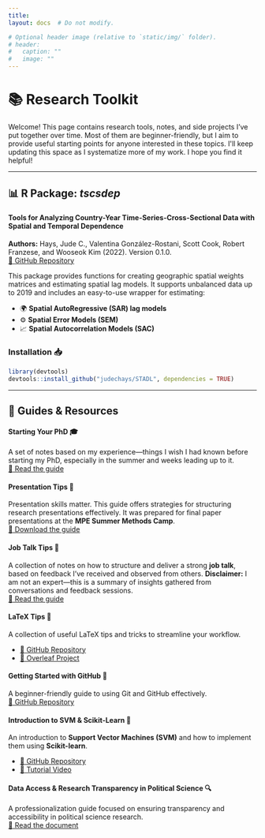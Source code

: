 ```yaml
---
title: 
layout: docs  # Do not modify.

# Optional header image (relative to `static/img/` folder).
# header:
#   caption: ""
#   image: ""
---
```




# 📚 Research Toolkit  

Welcome! This page contains research tools, notes, and side projects I’ve put together over time. Most of them are beginner-friendly, but I aim to provide useful starting points for anyone interested in these topics. I'll keep updating this space as I systematize more of my work. I hope you find it helpful!  

---

##  📊 R Package: *tscsdep*  
#### Tools for Analyzing Country-Year Time-Series-Cross-Sectional Data with Spatial and Temporal Dependence  

**Authors:** Hays, Jude C., Valentina González-Rostani, Scott Cook, Robert Franzese, and Wooseok Kim (2022). Version 0.1.0.  
[🔗 GitHub Repository](https://github.com/judechays/STADL)  

This package provides functions for creating geographic spatial weights matrices and estimating spatial lag models. It supports unbalanced data up to 2019 and includes an easy-to-use wrapper for estimating:  
- 🌍 **Spatial AutoRegressive (SAR) lag models**  
- ⚙️ **Spatial Error Models (SEM)**  
- 📈 **Spatial Autocorrelation Models (SAC)**  

### **Installation 📥**  
```r
library(devtools)
devtools::install_github("judechays/STADL", dependencies = TRUE)
```

---

## 📖 Guides & Resources  

#### **Starting Your PhD 🎓** 
A set of notes based on my experience—things I wish I had known before starting my PhD, especially in the summer and weeks leading up to it.  
[📄 Read the guide](https://gonzalez-rostani.com/img/Papers/StartingPhD2.pdf)  


#### **Presentation Tips 📢**  
Presentation skills matter. This guide offers strategies for structuring research presentations effectively. It was prepared for final paper presentations at the **MPE Summer Methods Camp**.  
[📄 Download the guide](https://www.dropbox.com/scl/fi/k51kpz2rfdb3cbzoonjji/MPE-Final-Presentation-Guide.pdf?rlkey=bz9iowcrd0snnl2oj88j82c58&raw=1)  


#### **Job Talk Tips 🎤**  
A collection of notes on how to structure and deliver a strong **job talk**, based on feedback I’ve received and observed from others. **Disclaimer:** I am not an expert—this is a summary of insights gathered from conversations and feedback sessions.  
[📄 Read the guide](https://gonzalez-rostani.com/img/Papers/How_to_give_jobtalk.pdf)  

#### **LaTeX Tips 📝**  
A collection of useful LaTeX tips and tricks to streamline your workflow.  
- [📂 GitHub Repository](https://github.com/gonzalezrostani/Latex-Tips)  
- [📄 Overleaf Project](https://www.overleaf.com/read/rrdfvjbpfyrq)  

#### **Getting Started with GitHub 🐙**  
A beginner-friendly guide to using Git and GitHub effectively.  
[📂 GitHub Repository](https://github.com/gonzalezrostani/Beginning-with-Git/blob/master/labNotes.md)  

#### **Introduction to SVM & Scikit-Learn 🤖**  
An introduction to **Support Vector Machines (SVM)** and how to implement them using **Scikit-learn**.  
- [📂 GitHub Repository](https://github.com/gonzalezrostani/Support-Vector-Machine)  
- [🎥 Tutorial Video](https://pitt.hosted.panopto.com/Panopto/Pages/Viewer.aspx?id=5f994000-d1d1-49bf-bec2-ac810157b3b6)  

#### **Data Access & Research Transparency in Political Science 🔍**  
A professionalization guide focused on ensuring transparency and accessibility in political science research.  
[📄 Read the document](https://gonzalez-rostani.com/img/Papers/Professionalization.pdf)  

